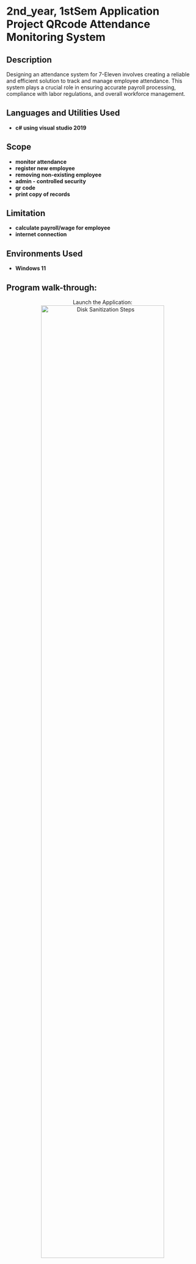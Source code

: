 <h1>2nd_year, 1stSem Application Project QRcode Attendance Monitoring System</h1>



<h2>Description</h2>
Designing an attendance system for 7-Eleven involves creating a reliable and efficient solution to track and manage employee attendance. This system plays a crucial role in ensuring accurate payroll processing, compliance with labor regulations, and overall workforce management.
<br />


<h2>Languages and Utilities Used</h2>

- <b>c# using visual studio 2019</b>


<h2>Scope</h2>

- <b>monitor attendance</b>
- <b>register new employee</b>
- <b>removing non-existing employee</b>
- <b>admin - controlled security</b>
- <b>qr code</b>
- <b>print copy of records</b>

<h2>Limitation</h2>

- <b>calculate payroll/wage for employee</b>
- <b>internet connection</b> 


<h2>Environments Used </h2>

- <b>Windows 11</b> 

<h2>Program walk-through:</h2>

<p align="center">
Launch the Application: <br/>
<img src="https://i.imgur.com/qPjANiT.png" height="80%" width="80%" alt="Disk Sanitization Steps"/>
<br />
<br />
Register Authorization:  <br/>
<img src="https://i.imgur.com/e7CblYW.png" height="80%" width="80%" alt="Disk Sanitization Steps"/>
<br />
<br />
Registration Form,Generating QRcode,Saved QRcode: <br/>
<img src="https://i.imgur.com/abIokUZ.png" height="80%" width="80%" alt="Disk Sanitization Steps"/>
<img src="https://i.imgur.com/pxPCb6a.png" height="80%" width="80%" alt="Disk Sanitization Steps"/>
<br />
<br />
qr code generated outside the system, Notiffy not registered:  
<br/>
<img src="https://i.imgur.com/jWYpbJJ.png" height="80%" width="80%" alt="Disk Sanitization Steps"/>
<br />
<br />
Time_in and Time_out:  <br/>
<img src="https://i.imgur.com/dcAVNzV.png" height="80%" width="80%" alt="Disk Sanitization Steps"/>
<img src="https://i.imgur.com/uiVE8Hu.png" height="80%" width="80%" alt="Disk Sanitization Steps"/>
<br />
<br />
Record form and Export to excel:  <br/>
<img src="https://i.imgur.com/Kl2W8Iy.png" height="80%" width="80%" alt="Disk Sanitization Steps"/>
<img src="https://i.imgur.com/vsq7z5i.png" height="80%" width="80%" alt="Disk Sanitization Steps"/>
<br />
</p>

<!--
 ```diff
- text in red
+ text in green
! text in orange
# text in gray
@@ text in purple (and bold)@@
```
--!>
